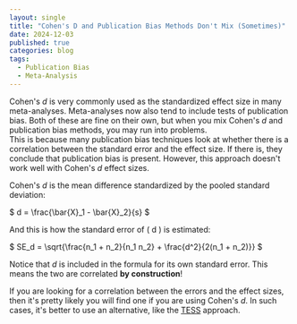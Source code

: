 ```yaml
---
layout: single
title: "Cohen's D and Publication Bias Methods Don't Mix (Sometimes)"
date: 2024-12-03
published: true
categories: blog
tags:
  - Publication Bias
  - Meta-Analysis
---
```


Cohen's $d$ is very commonly used as the standardized effect size in many meta-analyses. Meta-analyses now also tend to include tests of publication bias. Both of these are fine on their own, but when you mix Cohen's $d$ and publication bias methods, you may run into problems.  
This is because many publication bias techniques look at whether there is a correlation between the standard error and the effect size. If there is, they conclude that publication bias is present. However, this approach doesn't work well with Cohen's $d$ effect sizes.  

Cohen's $d$ is the mean difference standardized by the pooled standard deviation:

\$
d = \frac{\bar{X}_1 - \bar{X}_2}{s}
\$

And this is how the standard error of \( d \) is estimated:

\$
SE_d = \sqrt{\frac{n_1 + n_2}{n_1 n_2} + \frac{d^2}{2(n_1 + n_2)}}
\$

Notice that $d$ is included in the formula for its own standard error. This means the two are correlated **by construction**!  

If you are looking for a correlation between the errors and the effect sizes, then it's pretty likely you will find one if you are using Cohen's $d$. In such cases, it's better to use an alternative, like the [TESS](https://onlinelibrary.wiley.com/doi/abs/10.1002/jrsm.1512) approach.


